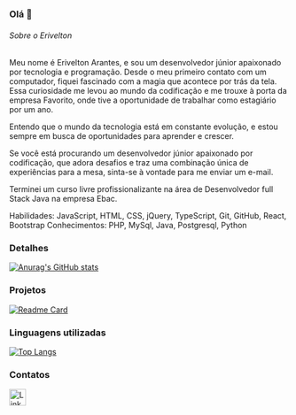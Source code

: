 ### Olá 👋


###### Sobre o Erivelton
Meu nome é Erivelton Arantes, e sou um desenvolvedor júnior apaixonado por tecnologia e programação. Desde o meu primeiro contato com um computador, fiquei fascinado com a magia que acontece por trás da tela. Essa curiosidade me levou ao mundo da codificação e me trouxe à porta da empresa Favorito, onde tive a oportunidade de trabalhar como estagiário por um ano.

Entendo que o mundo da tecnologia está em constante evolução, e estou sempre em busca de oportunidades para aprender e crescer. 

Se você está procurando um desenvolvedor júnior apaixonado por codificação, que adora desafios e traz uma combinação única de experiências para a mesa, sinta-se à vontade para me enviar um e-mail. 

Terminei um curso livre profissionalizante na área de Desenvolvedor full Stack Java na empresa Ebac.

Habilidades: JavaScript, HTML, CSS, jQuery, TypeScript, Git, GitHub, React, Bootstrap
Conhecimentos: PHP, MySql, Java, Postgresql, Python

### Detalhes

[![Anurag's GitHub stats](https://github-readme-stats.vercel.app/api?username=EriveltonArantes&show_icons=true&theme=dark)](https://github.com/anuraghazra/github-readme-stats)

### Projetos

[![Readme Card](https://github-readme-stats.vercel.app/api/pin/?username=EriveltonArantes&repo=trabalho-restaurante.github.io&theme=dark)](https://github.com/anuraghazra/github-readme-stats)

### Linguagens utilizadas

[![Top Langs](https://github-readme-stats.vercel.app/api/top-langs/?username=EriveltonArantes&layout=compact)](https://github.com/anuraghazra/github-readme-stats)

### Contatos

[<img src='https://img.shields.io/badge/LinkedIn-0077B5?style=for-the-badge&logo=linkedin&logoColor=white' alt='Linkedin' height='30'>](https://www.linkedin.com/in/erivelton-arantes-de-souza-46a4032b5/)

<!--
**EriveltonArantes/EriveltonArantes** is a ✨ _special_ ✨ repository because its `README.md` (this file) appears on your GitHub profile.

Here are some ideas to get you started:

- 🔭 I’m currently working on ...
- 🌱 I’m currently learning ...
- 👯 I’m looking to collaborate on ...
- 🤔 I’m looking for help with ...
- 💬 Ask me about ...
- 📫 How to reach me: ...
- 😄 Pronouns: ...
- ⚡ Fun fact: ...
-->

